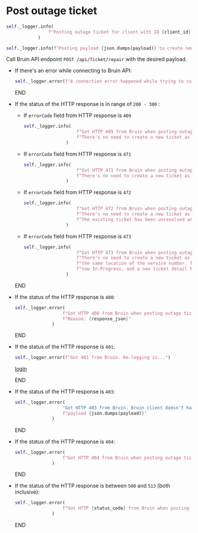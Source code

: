 # Post outage ticket

```python
self._logger.info(
                f"Posting outage ticket for client with ID {client_id} and for service number {service_number}"
            )

self._logger.info(f"Posting payload {json.dumps(payload)} to create new outage ticket...")
```

Call Bruin API endpoint `POST /api/Ticket/repair` with the desired payload.

* If there's an error while connecting to Bruin API:
  ```python
  self._logger.error(f"A connection error happened while trying to connect to Bruin API. Cause: {err}")
  ```
  END

* If the status of the HTTP response is in range of `200 - 300` :
  * If `errorCode` field from HTTP response is `409`
    ```python
    self._logger.info(
                        f"Got HTTP 409 from Bruin when posting outage ticket with payload {json.dumps(payload)}. "
                        f"There's no need to create a new ticket as there is an existing one with In-Progress status"
                    )
    ```
  * If `errorCode` field from HTTP response is `471`
    ```python
    self._logger.info(
                        f"Got HTTP 471 from Bruin when posting outage ticket with payload {json.dumps(payload)}. "
                        f"There's no need to create a new ticket as there is an existing one with Resolved status"
                    )
    ```
  * If `errorCode` field from HTTP response is `472`
    ```python
    self._logger.info(
                        f"Got HTTP 472 from Bruin when posting outage ticket with payload {json.dumps(payload)}. "
                        f"There's no need to create a new ticket as there is an existing one with Resolved status. "
                        f"The existing ticket has been unresolved and it's now In-Progress."
                    )
    ```
  * If `errorCode` field from HTTP response is `473`
    ```python
    self._logger.info(
                        f"Got HTTP 473 from Bruin when posting outage ticket with payload {json.dumps(payload)}. "
                        f"There's no need to create a new ticket as there is an existing one with Resolved status for "
                        f"the same location of the service number. The existing ticket has been unresolved and it's "
                        f"now In-Progress, and a new ticket detail has been added for the specified service number."
                    )
    ```
  END

* If the status of the HTTP response is `400`:
  ```python
  self._logger.error(
                    f"Got HTTP 400 from Bruin when posting outage ticket with payload {json.dumps(payload)}. "
                    f"Reason: {response_json}"
                )
  ```
  END

* If the status of the HTTP response is `401`:
  ```python
  self._logger.error(f"Got 401 from Bruin. Re-logging in...")
  ```
  [login](../../clients/bruin_client/login.md)

  END

* If the status of the HTTP response is `403`:
  ```python
  self._logger.error(
                    "Got HTTP 403 from Bruin. Bruin client doesn't have permissions to post a new outage ticket with "
                    f"payload {json.dumps(payload)}"
                )
  ```
  END

* If the status of the HTTP response is `404`:
  ```python
  self._logger.error(
                    f"Got HTTP 404 from Bruin when posting outage ticket. Payload: {json.dumps(payload)}"
                )
  ```
  END

* If the status of the HTTP response is between `500` and `513` (both inclusive):
  ```python
  self._logger.error(
                    f"Got HTTP {status_code} from Bruin when posting outage ticket with payload {json.dumps(payload)}. "
                )
  ```
  END